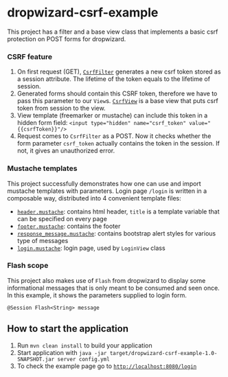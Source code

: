 # dropwizard-csrf-example

This project has a filter and a base view class that implements a basic csrf protection on POST forms for dropwizard.

### CSRF feature

1. On first request (GET), [`CsrfFilter`](https://github.com/bekce/dropwizard-csrf-example/blob/master/src/main/java/com/sebworks/dropwizard/core/CsrfFilter.java) generates a new csrf token stored as a session attribute.
   The lifetime of the token equals to the lifetime of session.
2. Generated forms should contain this CSRF token, therefore we have to pass this parameter to our `View`s.
   [`CsrfView`](https://github.com/bekce/dropwizard-csrf-example/blob/master/src/main/java/com/sebworks/dropwizard/api/CsrfView.java) is a base view that puts csrf token from session to the view.
3. View template (freemarker or mustache) can include this token in a hidden form field:
   `<input type="hidden" name="csrf_token" value="{{csrfToken}}"/>`
4. Request comes to `CsrfFilter` as a POST. Now it checks whether the form parameter `csrf_token` actually contains
   the token in the session. If not, it gives an unauthorized error.

### Mustache templates

This project successfully demonstrates how one can use and import mustache templates with parameters.
Login page `/login` is written in a composable way, distributed into 4 convenient template files:

- [`header.mustache`](https://github.com/bekce/dropwizard-csrf-example/blob/master/src/main/resources/com/sebworks/dropwizard/api/header.mustache): contains html header, `title` is a template variable that can be specified on every page
- [`footer.mustache`](https://github.com/bekce/dropwizard-csrf-example/blob/master/src/main/resources/com/sebworks/dropwizard/api/footer.mustache): contains the footer
- [`response_message.mustache`](https://github.com/bekce/dropwizard-csrf-example/blob/master/src/main/resources/com/sebworks/dropwizard/api/response_message.mustache):  contains bootstrap alert styles for various type of messages
- [`login.mustache`](https://github.com/bekce/dropwizard-csrf-example/blob/master/src/main/resources/com/sebworks/dropwizard/api/login.mustache): login page, used by `LoginView` class

### Flash scope

This project also makes use of `Flash` from dropwizard to display some informational messages that is only meant to be
consumed and seen once. In this example, it shows the parameters supplied to login form.

`@Session Flash<String> message`


How to start the application
---

1. Run `mvn clean install` to build your application
2. Start application with `java -jar target/dropwizard-csrf-example-1.0-SNAPSHOT.jar server config.yml `
3. To check the example page go to [`http://localhost:8080/login`](http://localhost:8080/login)

